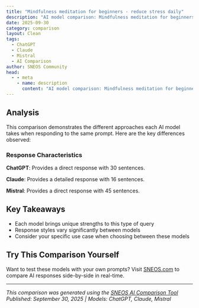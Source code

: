 ```yaml
---
title: "Mindfulness meditation for beginners - reduce stress daily"
description: "AI model comparison: Mindfulness meditation for beginners - reduce stress daily..."
date: 2025-09-30
category: comparison
layout: Clean
tags:
  - ChatGPT
  - Claude
  - Mistral
  - AI Comparison
author: SNEOS Community
head:
  - - meta
    - name: description
      content: "AI model comparison: Mindfulness meditation for beginners - reduce stress daily..."
---
```


<ChatComparison
  title="Mindfulness meditation for beginners - reduce stress daily"
  prompt="Mindfulness meditation for beginners - reduce stress daily"
  :responses='{
    "ChatGPT": "Certainly! Here\u2019s a simple guide to mindfulness meditation for beginners to help reduce daily stress:\n\n### Mindfulness Meditation for Beginners: Reduce Stress Daily\n\n**What is Mindfulness Meditation?**  \nMindfulness meditation involves paying full attention to the present moment without judgment. It helps increase awareness and acceptance of your thoughts, feelings, and sensations.\n\n---\n\n### Step-by-Step Guide:\n\n1. **Find a Quiet Space**  \nChoose a quiet and comfortable place where you won\u2019t be disturbed for a few minutes.\n\n2. **Sit Comfortably**  \nSit in a comfortable position \u2014 on a chair with feet flat on the floor, or cross-legged on a cushion. Keep your back straight but relaxed.\n\n3. **Set a Time Limit**  \nFor beginners, start with 5 to 10 minutes daily. You can gradually increase as you get more comfortable.\n\n4. **Focus on Your Breath**  \nClose your eyes gently. Take a few deep breaths. Then focus your attention on the physical sensation of breathing \u2014 the air moving in and out of your nose or the rise and fall of your chest or belly.\n\n5. **Notice Your Thoughts**  \nWhen thoughts, feelings, or distractions arise, simply notice them without judgment and gently bring your focus back to your breath.\n\n6. **Be Kind to Yourself**  \nIt\u2019s normal for your mind to wander. Don\u2019t criticize yourself when it happens. Each time you bring your attention back, you\u2019re training your mind.\n\n7. **End Slowly**  \nWhen your timer goes off, slowly open your eyes. Take a moment to notice how you feel before moving on with your day.\n\n---\n\n### Tips for Daily Practice:\n\n- **Consistency is key**: Try to meditate at the same time every day, such as morning or before bed.\n- **Use guided meditations**: Apps like Headspace, Calm, or Insight Timer offer beginner-friendly guided sessions.\n- **Incorporate mindfulness into daily activities**: Practice mindful eating, walking, or even mindful listening to deepen your awareness.\n- **Be patient**: Benefits build over time, including reduced stress, improved focus, and emotional resilience.\n\n---\n\n### Benefits of Mindfulness Meditation\n\n- Reduces stress and anxiety  \n- Improves concentration and focus  \n- Enhances emotional regulation  \n- Promotes better sleep  \n- Increases self-awareness and compassion\n\n---\n\nIf you\u0027d like, I can provide a simple guided meditation script or recommend some resources/apps!",
    "Claude": "# Mindfulness Meditation for Beginners: Daily Stress Reduction\n\n## **What is Mindfulness Meditation?**\nMindfulness meditation is the practice of focusing your attention on the present moment while calmly acknowledging thoughts and feelings without judgment. It\u0027s scientifically proven to reduce stress, anxiety, and improve overall well-being.\n\n---\n\n## **Getting Started: Basic Techniques**\n\n### **1. Breath Awareness Meditation (5-10 minutes)**\n- Sit comfortably with eyes closed or softly focused\n- Focus on your natural breathing\n- When your mind wanders, gently return attention to your breath\n- Notice the sensation of air entering and leaving your nostrils\n\n### **2. Body Scan Meditation (10-15 minutes)**\n- Lie down or sit comfortably\n- Start at your toes, slowly moving attention up your body\n- Notice sensations without trying to change them\n- Release tension as you go\n\n### **3. Mindful Observation (3-5 minutes)**\n- Choose an object (candle, plant, etc.)\n- Observe it completely\u2014colors, textures, shapes\n- When thoughts arise, acknowledge them and return to observing\n\n---\n\n## **Daily Integration Tips**\n\n### **Morning (5 minutes)**\n- Practice breath awareness before checking your phone\n- Sets a calm tone for the day\n\n### **Workday Breaks**\n- **Mindful breathing**: 3 deep breaths between tasks\n- **Mindful walking**: Focus on each step for 2-3 minutes\n- **Mindful eating**: Pay attention to taste, texture, temperature\n\n### **Evening (10 minutes)**\n- Body scan or gratitude meditation before bed\n- Helps process the day\u0027s stress\n\n---\n\n## **Common Beginner Challenges \u0026 Solutions**\n\n| **Challenge** | **Solution** |\n|---------------|--------------|\n| \u0022My mind won\u0027t stop racing\u0022 | This is normal! Gently redirect attention back to your focus point |\n| \u0022I don\u0027t have time\u0022 | Start with just 2-3 minutes daily |\n| \u0022I keep falling asleep\u0022 | Try sitting upright or meditating earlier in the day |\n| \u0022I can\u0027t concentrate\u0022 | Use guided meditations initially |\n\n---\n\n## **Recommended Resources**\n\n### **Apps for Beginners:**\n- **Headspace**: Excellent beginner programs\n- **Calm**: Great for sleep and anxiety\n- **Insight Timer**: Free meditations and timer\n\n### **Simple Daily Practices:**\n1. **3-4-5 Breathing**: Inhale for 3, hold for 4, exhale for 5\n2. **Mindful Transitions**: Pause mindfully between activities\n3. **Gratitude Moments**: Notice 3 things you\u0027re grateful for daily\n\n---\n\n## **Quick Start Plan**\n\n**Week 1-2**: 5 minutes daily breath awareness\n**Week 3-4**: Add body scan or extend to 10 minutes\n**Week 5\u002B**: Experiment with different techniques\n\n**Remember**: Consistency matters more than duration. Even 2-3 minutes daily is beneficial!\n\n---\n\n**Pro Tip**: Set a regular time each day for practice. Morning often works best as it creates a foundation of calm for your entire day.\n\nStart small, be patient with yourself, and notice how even brief moments of mindfulness can significantly reduce your daily stress levels.",
    "Mistral": "Mindfulness meditation is a wonderful practice for beginners looking to reduce stress daily. Here\u0027s a simple guide to help you get started:\n\n### What is Mindfulness Meditation?\nMindfulness meditation involves focusing your awareness on the present moment, acknowledging and accepting your feelings, thoughts, and bodily sensations. It helps you become more aware of your thoughts and emotions without judgment.\n\n### Getting Started\n\n1. **Find a Quiet Space:**\n   - Choose a quiet, comfortable place where you won\u0027t be disturbed.\n   - You can sit on a chair or on the floor, whatever feels most comfortable.\n\n2. **Set a Timer:**\n   - Start with just 5-10 minutes a day. You can gradually increase the time as you become more comfortable with the practice.\n\n3. **Get Comfortable:**\n   - Sit with your back straight but not rigid.\n   - Place your hands on your knees or in your lap.\n   - Close your eyes gently.\n\n4. **Focus on Your Breath:**\n   - Bring your attention to your breath. Notice the sensation of the air as it enters your nostrils and fills your lungs, then feel it as it leaves your body.\n   - Don\u2019t try to control your breath; just let it flow naturally.\n\n5. **Observe Your Thoughts:**\n   - As you focus on your breath, you\u2019ll notice that your mind may wander. This is completely normal.\n   - When you realize your mind has wandered, gently bring your focus back to your breath without judgment.\n\n6. **Be Kind to Yourself:**\n   - Remember, the goal is not to stop thinking but to become aware of your thoughts and let them go.\n   - Be patient and kind to yourself. It\u2019s okay if your mind wanders frequently; the practice is in bringing it back.\n\n### Tips for Daily Practice\n\n1. **Consistency:**\n   - Try to meditate at the same time every day to build a habit.\n   - Even a few minutes each day can make a significant difference.\n\n2. **Use Guided Meditations:**\n   - There are many apps and online resources that offer guided mindfulness meditations for beginners. Some popular apps include Headspace, Calm, and Insight Timer.\n\n3. **Integrate Mindfulness into Daily Activities:**\n   - You can practice mindfulness while doing everyday activities like eating, walking, or even washing dishes.\n   - Focus on the sensations and experiences of the activity without judgment.\n\n4. **Journal Your Experience:**\n   - Keeping a journal can help you track your progress and reflect on your experiences.\n   - Write down how you feel before and after meditation, and any insights you gain.\n\n### Benefits of Mindfulness Meditation\n\n- **Reduces Stress and Anxiety:**\n  - Regular practice can help lower stress levels and reduce symptoms of anxiety.\n\n- **Improves Focus and Concentration:**\n  - Mindfulness can enhance your ability to focus and concentrate on tasks.\n\n- **Enhances Emotional Well-being:**\n  - It can help you manage emotions more effectively and improve your overall mood.\n\n- **Promotes Better Sleep:**\n  - Regular meditation can improve sleep quality and help you fall asleep more easily.\n\n### Conclusion\n\nMindfulness meditation is a powerful tool for reducing stress and improving overall well-being. Start with short sessions and gradually increase your practice time. Be patient with yourself and enjoy the journey of becoming more mindful and present in your daily life."
  }'
  published-date="22:46"
/>

## Analysis

This comparison demonstrates the different approaches each AI model takes when responding to the same prompt. Here are the key differences observed:

### Response Characteristics

**ChatGPT**: Provides a direct response with 30 sentences. 

**Claude**: Provides a detailed response with 16 sentences. 

**Mistral**: Provides a direct response with 45 sentences. 

## Key Takeaways

- Each model brings unique strengths to this type of query
- Response styles vary significantly between models
- Consider your specific use case when choosing between these models

## Try This Comparison Yourself

Want to test these models with your own prompts? Visit [SNEOS.com](https://sneos.com) to compare AI responses side-by-side in real-time.

---

*This comparison was generated using the [SNEOS AI Comparison Tool](https://sneos.com)*
*Published: September 30, 2025 | Models: ChatGPT, Claude, Mistral*
